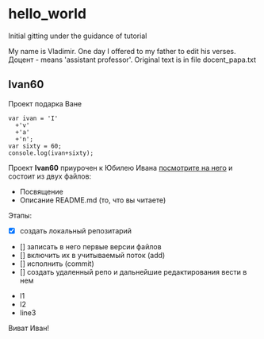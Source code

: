 # hello_world
Initial gitting under the guidance of tutorial

My name is Vladimir. One day I offered to my father to edit his verses.
Доцент - means 'assistant professor'. Original text is in file docent_papa.txt

## Ivan60
Проект подарка Ване

```JavaScriptvar 
var ivan = 'I'
  +'v'
  +'a'
  +'n';
var sixty = 60;
console.log(ivan+sixty);
```

Проект __Ivan60__ приурочен к Юбилею Ивана 
[посмотрите на него](https://plus.google.com/u/0/_/focus/photos/public/AIbEiAIAAABECKeSkfi-7YH1lgEiC3ZjYXJkX3Bob3RvKihkZWE5ZTI3OGQ0NzM1YjdjMTgxNmQ4YTMzMjQ3YWQ5OTVjZjdlZTIwMAGi9CFdT_jKFopUOPgxVIAi5NJZ_Q?sz=24)
и состоит из двух файлов:
- Посвящение
- Описание README.md (то, что вы читаете)

Этапы:
- [x] создать локальный репозитарий
- [] записать в него первые версии файлов
- [] включить их в учитываемый поток (add)
- [] исполнить (commit)
- [] создать удаленный репо и дальнейшие редактирования вести в нем

* l1
* l2
* line3


Виват Иван!
